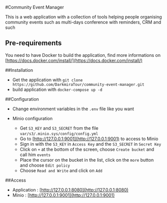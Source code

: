 #Community Event Manager

This is a web application with a collection of tools helping people organising community events such as multi-days
conference with reminders, CRM and such

## Pre-requirements

You need to have Docker to build the application, find more informations on [https://docs.docker.com/install/](https://docs.docker.com/install/)

##Installation

- Get the application with `git clone https://github.com/DarkmiraTour/community-event-manager.git`
- build application with `docker-compose up -d`

##Configuration

- Change environment variables in the `.env` file like you want

- Minio configuration
   * Get `S3_KEY` and `S3_SECRET` from the file `var/s3/.minio.sys/config/config.yml`
   * Go to [http://127.0.0.1:9001](http://127.0.0.1:9001) to access to Minio
   * Sign in with the `S3_KEY` in `Access Key` and the `S3_SECRET` in `Secret Key`
   * Click on `+` at the bottom of the screen, choose `Create bucket` and call him `events`
   * Place the cursor on the bucket in the list, click on the `more` button and choose `Edit policy`
   * Choose `Read and Write` and click on `Add`
   
##Access

* Application : [http://127.0.0.1:8080](http://127.0.0.1:8080)
* Minio : [http://127.0.0.1:9001](http://127.0.0.1:9001)
